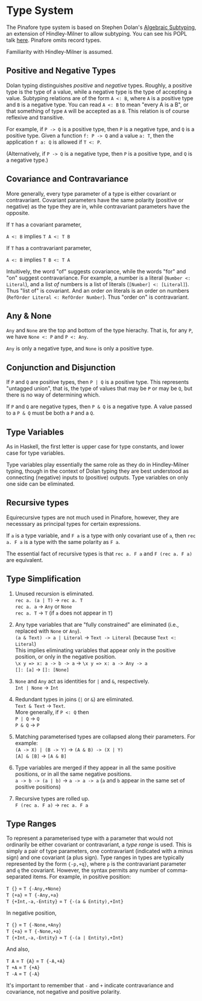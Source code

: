 # Type System

The Pinafore type system is based on Stephen Dolan's [Algebraic Subtyping](https://www.cl.cam.ac.uk/~sd601/thesis.pdf), an extension of Hindley-Milner to allow subtyping.
You can see his POPL talk [here](https://www.youtube.com/watch?v=-P1ks4NPIyk).
Pinafore omits record types.

Familiarity with Hindley-Milner is assumed.

## Positive and Negative Types

Dolan typing distinguishes *positive* and *negative* types.
Roughly, a positive type is the type of a value, while a negative type is the type of accepting a value.
Subtyping relations are of the form `A <: B`, where `A` is a positive type and `B` is a negative type.
You can read `A <: B` to mean "every A is a B", or that something of type `A` will be accepted as a `B`.
This relation is of course reflexive and transitive.

For example, if `P -> Q` is a positive type, then `P` is a negative type, and `Q` is a positive type.
Given a function `f: P -> Q` and a value `a: T`, then the application `f a: Q` is allowed if `T <: P`.

(Alternatively, if `P -> Q` is a negative type, then `P` is a positive type, and `Q` is a negative type.)

## Covariance and Contravariance

More generally, every type parameter of a type is either covariant or contravariant.
Covariant parameters have the same polarity (positive or negative) as the type they are in, while contravariant parameters have the opposite.

If `T` has a covariant parameter,

`A <: B` implies `T A <: T B`

If `T` has a contravariant parameter,

`A <: B` implies `T B <: T A`

Intuitively, the word "of" suggests covariance, while the words "for" and "on" suggest contravariance.
For example, a number is a literal (`Number <: Literal`), and a list *of* numbers is a list of literals (`[Number] <: [Literal]`).
Thus "list of" is covariant.
And an order *on* literals is an order on numbers (`RefOrder Literal <: RefOrder Number`).
Thus "order on" is contravariant.

## Any & None

`Any` and `None` are the top and bottom of the type hierachy. That is, for any `P`, we have `None <: P` and `P <: Any`.

`Any` is only a negative type, and `None` is only a positive type.

## Conjunction and Disjunction

If `P` and `Q` are positive types, then `P | Q` is a positive type.
This represents "untagged union", that is, the type of values that may be `P` or may be `Q`, but there is no way of determining which.

If `P` and `Q` are negative types, then `P & Q` is a negative type.
A value passed to a `P & Q` must be both a `P` and a `Q`.

## Type Variables

As in Haskell, the first letter is upper case for type constants, and lower case for type variables.

Type variables play essentially the same role as they do in Hindley-Milner typing, though in the context of Dolan typing they are best understood as connecting (negative) inputs to (positive) outputs.
Type variables on only one side can be eliminated.

## Recursive types

Equirecursive types are not much used in Pinafore, however, they are necesssary as principal types for certain expressions.

If `a` is a type variable, and `F a` is a type with only covariant use of `a`, then `rec a. F a` is a type with the same polarity as `F a`.

The essential fact of recursive types is that `rec a. F a` and `F (rec a. F a)` are equivalent.

## Type Simplification

1. Unused recursion is eliminated.  
`rec a. (a | T)` &rarr; `rec a. T`  
`rec a. a` &rarr; `Any` or `None`  
`rec a. T` &rarr; `T` (if `a` does not appear in `T`)

1. Any type variables that are "fully constrained" are eliminated (i.e., replaced with `None` or `Any`).  
`(a & Text) -> a | Literal` &rarr; `Text -> Literal` (because `Text <: Literal`)  
This implies eliminating variables that appear only in the positive position, or only in the negative position.  
`\x y => x: a -> b -> a` &rarr; `\x y => x: a -> Any -> a`  
`[]: [a]` &rarr; `[]: [None]`

1. `None` and `Any` act as identities for `|` and `&`, respectively.  
`Int | None` &rarr; `Int`

1. Redundant types in joins (`|` or `&`) are eliminated.  
`Text & Text` &rarr; `Text`.  
More generally, if `P <: Q` then  
`P | Q` &rarr; `Q`  
`P & Q` &rarr; `P`

1. Matching parameterised types are collapsed along their parameters. For example:  
`(A -> X) | (B -> Y)` &rarr; `(A & B) -> (X | Y)`  
`[A] & [B]` &rarr; `[A & B]`

1. Type variables are merged if they appear in all the same positive positions, or in all the same negative positions.  
`a -> b -> (a | b)` &rarr; `a -> a -> a` (`a` and `b` appear in the same set of positive positions)

1. Recursive types are rolled up.  
`F (rec a. F a)` &rarr; `rec a. F a`

## Type Ranges

To represent a parameterised type with a parameter that would not ordinarily be either covariant or contravariant, a *type range* is used.
This is simply a pair of type parameters, one contravariant (indicated with a minus sign) and one covariant (a plus sign).
Type ranges in types are typically represented by the form `{-p,+q}`, where `p` is the contravariant parameter and `q` the covariant.
However, the syntax permits any number of comma-separated items. For example, in positive position:

`T {}` = `T {-Any,+None}`  
`T {+a}` = `T {-Any,+a}`  
`T {+Int,-a,-Entity}` = `T {-(a & Entity),+Int}`

In negative position,

`T {}` = `T {-None,+Any}`  
`T {+a}` = `T {-None,+a}`  
`T {+Int,-a,-Entity}` = `T {-(a | Entity),+Int}`

And also,

`T A` = `T {A}` = `T {-A,+A}`  
`T +A` = `T {+A}`  
`T -A` = `T {-A}`  

It's important to remember that `-` and `+` indicate contravariance and covariance, not negative and positive polarity.

